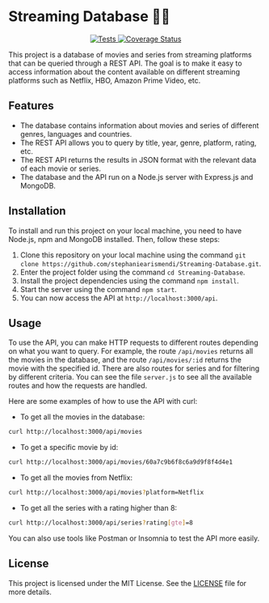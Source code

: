 # Streaming Database 🎥🍿

<p align="center">
    <a href="https://github.com/stephaniearismendi/Streaming-Database/actions/workflows/test.js.yml">
        <img alt="Tests" src="https://github.com/stephaniearismendi/Streaming-Database/actions/workflows/test.js.yml/badge.svg">
    </a>
    <a href='https://coveralls.io/github/stephaniearismendi/Streaming-Database?branch=main'>
        <img src='https://coveralls.io/repos/github/stephaniearismendi/Streaming-Database/badge.svg?branch=main' alt='Coverage Status' /></a>
</p>


This project is a database of movies and series from streaming platforms that can be queried through a REST API. The goal is to make it easy to access information about the content available on different streaming platforms such as Netflix, HBO, Amazon Prime Video, etc.

## Features

- The database contains information about movies and series of different genres, languages and countries.
- The REST API allows you to query by title, year, genre, platform, rating, etc.
- The REST API returns the results in JSON format with the relevant data of each movie or series.
- The database and the API run on a Node.js server with Express.js and MongoDB.

## Installation

To install and run this project on your local machine, you need to have Node.js, npm and MongoDB installed. Then, follow these steps:

1. Clone this repository on your local machine using the command `git clone https://github.com/stephaniearismendi/Streaming-Database.git`.
2. Enter the project folder using the command `cd Streaming-Database`.
3. Install the project dependencies using the command `npm install`.
4. Start the server using the command `npm start`.
5. You can now access the API at `http://localhost:3000/api`.

## Usage

To use the API, you can make HTTP requests to different routes depending on what you want to query. For example, the route `/api/movies` returns all the movies in the database, and the route `/api/movies/:id` returns the movie with the specified id. There are also routes for series and for filtering by different criteria. You can see the file `server.js` to see all the available routes and how the requests are handled.

Here are some examples of how to use the API with curl:

- To get all the movies in the database:

```bash
curl http://localhost:3000/api/movies
```

- To get a specific movie by id:

```bash
curl http://localhost:3000/api/movies/60a7c9b6f8c6a9d9f8f4d4e1
```

- To get all the movies from Netflix:

```bash
curl http://localhost:3000/api/movies?platform=Netflix
```

- To get all the series with a rating higher than 8:

```bash
curl http://localhost:3000/api/series?rating[gte]=8
```

You can also use tools like Postman or Insomnia to test the API more easily.

## License

This project is licensed under the MIT License. See the [LICENSE](LICENSE) file for more details.

